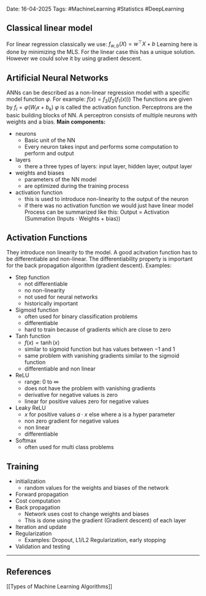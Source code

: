 Date: 16-04-2025
Tags: #MachineLearning #Statistics #DeepLearning 
## Classical linear model
For linear regression classically we use:
	$f_{w, b} (X) = w^\top X +b$
Learning here is done by minimizing the MLS. For the linear case this has a unique solution. However we could solve it by using gradient descent.
## Artificial Neural Networks
ANNs can be described as a non-linear regression model with a specific model function $\varphi$. For example:
	$f(x) = f_3(f_2 (f_1(x)))$
The functions are given by
	$f_l = \varphi(W_l x + b_k)$
$\varphi$ is called the activation function.
Perceptrons are the basic building blocks of NN. A perceptron consists of multiple neurons with weights and a bias.
**Main components:**
- neurons
	- Basic unit of the NN
	- Every neuron takes input and performs some computation to perform and output
- layers
	- there a three types of layers: input layer, hidden layer, output layer
- weights and biases
	- parameters of the NN model
	- are optimized during the training process
- activation function 
	- this is used to introduce non-linearity to the output of the neuron
	- if there was no activation function we would just have linear model
Process can be summarized like this:
	Output $=$ Activation (Summation (Inputs $\cdot$ Weights $+$ bias))
## Activation Functions
They introduce non linearity to the model. A good acitvation function has to be differentiable and non-linear. The differentiability property is important for the back propagation algorithm (gradient descent).
Examples:
- Step function
	- not differentiable
	- no non-linearity
	- not used for neural networks
	- historically important
- Sigmoid function
	- often used for binary classification problems
	- differentiable
	- hard to train because of gradients which are close to zero
- Tanh function
	- $f(x) = \tanh (x)$
	- similar to sigmoid function but has values between $-1$ and $1$
	- same problem with vanishing gradients similar to the sigmoid function
	- differentiable and non linear
- ReLU
	- range: $0$ to $\infty$
	- does not have the problem with vanishing gradients
	- derivative for negative values is zero
	- linear for positive values zero for negative values
- Leaky ReLU
	- $x$ for positive values $a\cdot x$ else where a is a hyper parameter
	- non zero gradient for negative values
	- non linear
	- differentiable
- Softmax
	- often used for multi class problems
## Training
- initialization
	- random values for the weights and biases of the network
- Forward propagation
- Cost computation
- Back propagation
	- Network uses cost to change weights and biases
	- This is done using the gradient (Gradient descent) of each layer
- Iteration and update
- Regularization
	- Examples: Dropout, L1/L2 Regularization, early stopping
- Validation and testing

---
## References
[[Types of Machine Learning Algorithms]]
